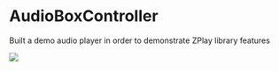 # AudioBoxController
Built a demo audio player in order to demonstrate ZPlay library features

![](https://image.prntscr.com/image/f9325f0980c0409fb9af1dbb579243d7.png)
